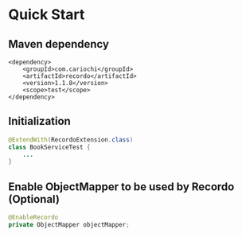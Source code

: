 # Quick Start

## Maven dependency

```markup
<dependency>
    <groupId>com.cariochi</groupId>
    <artifactId>recordo</artifactId>
    <version>1.1.8</version>
    <scope>test</scope>
</dependency>
```

## Initialization

```java
@ExtendWith(RecordoExtension.class)
class BookServiceTest {
    ...
}
```

## Enable ObjectMapper to be used by Recordo \(Optional\)

```java
@EnableRecordo
private ObjectMapper objectMapper;
```

